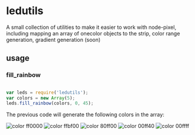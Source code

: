 # ledutils

A small collection of utilities to make it easier to work with node-pixel, including
mapping an array of onecolor objects to the strip, color range generation, gradient
generation (soon)

## usage

### fill_rainbow

```javascript

var leds = require('ledutils');
var colors = new Array(5);
leds.fill_rainbow(colors, 0, 45);
```

The previous code will generate the following colors in the array:

![color ff0000](http://placehold.it/35/ff0000/000000)
![color ffbf00](http://placehold.it/35/ffbf00/000000)
![color 80ff00](http://placehold.it/35/80ff00/000000)
![color 00ff40](http://placehold.it/35/00ff40/000000)
![color 00ffff](http://placehold.it/35/00ffff/000000)
